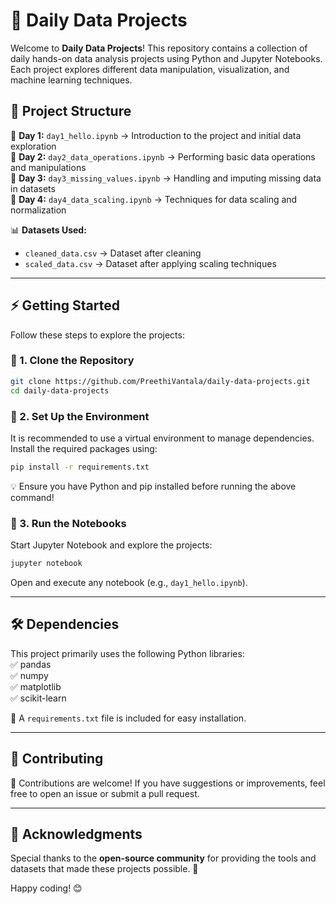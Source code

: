 # 🚀 Daily Data Projects  

Welcome to **Daily Data Projects**! This repository contains a collection of daily hands-on data analysis projects using Python and Jupyter Notebooks. Each project explores different data manipulation, visualization, and machine learning techniques.  

## 📁 Project Structure  

📌 **Day 1:** `day1_hello.ipynb` → Introduction to the project and initial data exploration  
📌 **Day 2:** `day2_data_operations.ipynb` → Performing basic data operations and manipulations  
📌 **Day 3:** `day3_missing_values.ipynb` → Handling and imputing missing data in datasets  
📌 **Day 4:** `day4_data_scaling.ipynb` → Techniques for data scaling and normalization  

📊 **Datasets Used:**  
- `cleaned_data.csv` → Dataset after cleaning  
- `scaled_data.csv` → Dataset after applying scaling techniques  

---

## ⚡ Getting Started  

Follow these steps to explore the projects:  

### 🔹 1. Clone the Repository  
```bash
git clone https://github.com/PreethiVantala/daily-data-projects.git
cd daily-data-projects
```

### 🔹 2. Set Up the Environment  
It is recommended to use a virtual environment to manage dependencies. Install the required packages using:  
```bash
pip install -r requirements.txt
```
💡 Ensure you have Python and pip installed before running the above command!  

### 🔹 3. Run the Notebooks  
Start Jupyter Notebook and explore the projects:  
```bash
jupyter notebook
```
Open and execute any notebook (e.g., `day1_hello.ipynb`).  

---

## 🛠️ Dependencies  

This project primarily uses the following Python libraries:  
✅ pandas  
✅ numpy  
✅ matplotlib  
✅ scikit-learn  

📌 A `requirements.txt` file is included for easy installation.  

---

## 🤝 Contributing  

🎯 Contributions are welcome! If you have suggestions or improvements, feel free to open an issue or submit a pull request.  

---


## 🎉 Acknowledgments  

Special thanks to the **open-source community** for providing the tools and datasets that made these projects possible. 🚀  

Happy coding! 😊  
